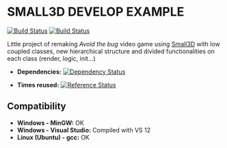 SMALL3D DEVELOP EXAMPLE
=======================

[![Build Status](https://webapi.biicode.com/v1/badges/Dani_MTB/Dani_MTB/small3d_develop_example/master)](https://www.biicode.com/Dani_MTB/small3d_develop_example) [![Build Status](https://travis-ci.org/danimtb/small3d_develop_example.svg?branch=master)](https://travis-ci.org/danimtb/small3d_develop_example)

Little project of remaking *Avoid the bug* video game using [Small3D](https://www.biicode.com/dimitrikourk/small3d) with low coupled classes, new hierarchical structure and divided functionalities on each class (render, logic, init...)

- **Dependencies:** [![Dependency Status](https://www.versioneye.com/biicode/dimitrikourk:dimitrikourk:small3d:master/1/badge.svg)](https://www.versioneye.com/biicode/dani_mtb:dani_mtb:small3d_develop_example:master/1)

- **Times reused:** [![Reference Status](https://www.versioneye.com/biicode/dani_mtb:dani_mtb:small3d_develop_example:master/reference_badge.svg?style=flat)](https://www.versioneye.com/biicode/dani_mtb:dani_mtb:small3d_develop_example:master/references)

Compatibility
----------------

- **Windows - MinGW:**  OK
- **Windows - Visual Studio:** Compiled with VS 12
- **Linux (Ubuntu) - gcc:** OK